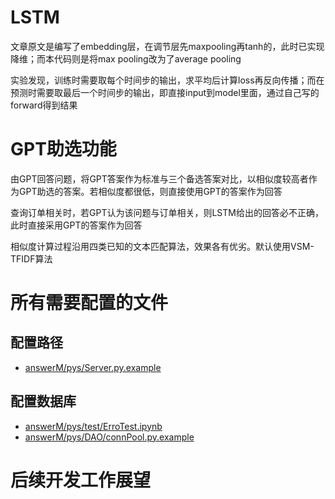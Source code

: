 # LSTM

文章原文是编写了embedding层，在调节层先maxpooling再tanh的，此时已实现降维；而本代码则是将max pooling改为了average pooling

实验发现，训练时需要取每个时间步的输出，求平均后计算loss再反向传播；而在预测时需要取最后一个时间步的输出，即直接input到model里面，通过自己写的forward得到结果

# GPT助选功能

由GPT回答问题，将GPT答案作为标准与三个备选答案对比，以相似度较高者作为GPT助选的答案。若相似度都很低，则直接使用GPT的答案作为回答

查询订单相关时，若GPT认为该问题与订单相关，则LSTM给出的回答必不正确，此时直接采用GPT的答案作为回答

相似度计算过程沿用四类已知的文本匹配算法，效果各有优劣。默认使用VSM-TFIDF算法

# 所有需要配置的文件

## 配置路径

- [answerM/pys/Server.py.example](answerM/pys/Server.py.example)

## 配置数据库

- [answerM/pys/test/ErroTest.ipynb](answerM/pys/test/ErroTest.ipynb)
- [answerM/pys/DAO/connPool.py.example](answerM/pys/DAO/connPool.py.example)

# 后续开发工作展望

